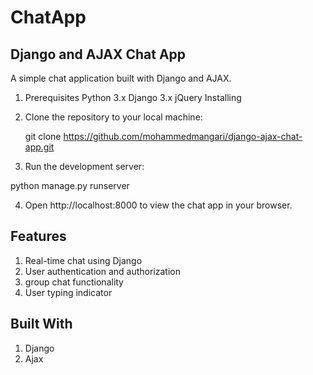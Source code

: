 # ChatApp

##  Django and AJAX Chat App

 A simple chat application built with Django and AJAX.


1. Prerequisites
Python 3.x
Django 3.x
jQuery
Installing

2. Clone the repository to your local machine:
    
   git clone https://github.com/mohammedmangari/django-ajax-chat-app.git


3. Run the development server:

python manage.py runserver

4. Open http://localhost:8000 to view the chat app in your browser.

## Features
1. Real-time chat using Django
2. User authentication and authorization
3. group chat functionality
4. User typing indicator

## Built With
1. Django 
2. Ajax
